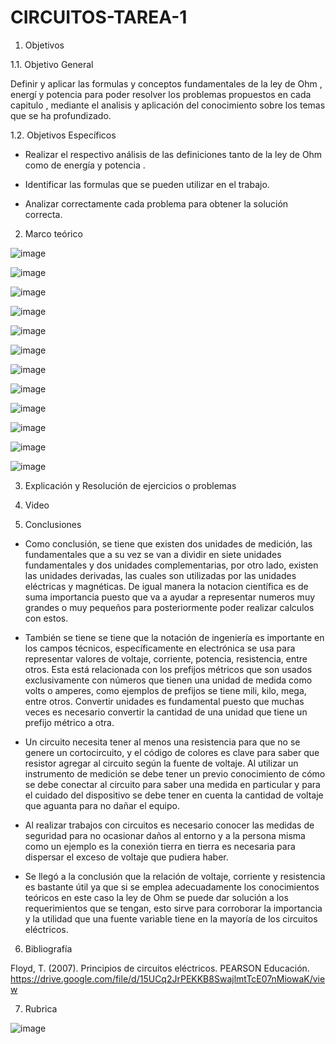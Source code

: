 # CIRCUITOS-TAREA-1

1. Objetivos

  1.1. Objetivo General 

Definir y  aplicar las formulas  y conceptos  fundamentales de la ley de Ohm , energí y potencia para poder resolver los problemas propuestos en cada capitulo , mediante el analisis y aplicación del conocimiento  sobre los temas que se ha profundizado. 

  1.2. Objetivos Específicos 

- Realizar el respectivo análisis de las definiciones tanto de la ley de Ohm como de energía y potencia .  

- Identificar las formulas que se pueden utilizar en el trabajo.  

- Analizar correctamente cada problema para obtener la solución correcta. 

2. Marco teórico

![image](https://user-images.githubusercontent.com/94011974/168502319-0e80e57f-d6e2-4aa6-9cef-f81610ce2a1e.png)

![image](https://user-images.githubusercontent.com/94011974/168502332-374d58d2-1878-42ff-b484-ae588cc19a48.png)

![image](https://user-images.githubusercontent.com/94011974/168502340-74e58510-58af-4beb-b8ff-f5de7dd8b40a.png)

![image](https://user-images.githubusercontent.com/94011974/168502347-a9081c71-b68f-4893-aad0-3c3fa8722835.png)

![image](https://user-images.githubusercontent.com/94011974/168502353-48764c4e-8325-4658-aac9-71ba45509e82.png)

![image](https://user-images.githubusercontent.com/94011974/168502360-909a9b69-a99f-43f2-9234-4a54eccf8c56.png)

![image](https://user-images.githubusercontent.com/94011974/168502367-61fc8fb4-9e31-4cd4-bab4-b3eaf3dc3263.png)

![image](https://user-images.githubusercontent.com/94011974/168502381-e1b58f6e-8e73-4dec-b705-52c55ad3d132.png)

![image](https://user-images.githubusercontent.com/94011974/168502395-dd72ede5-83bf-4e4d-b033-cd2e84b9fb4f.png)

![image](https://user-images.githubusercontent.com/94011974/168502403-bdc8a91e-8ac7-46ee-93c2-02422e394f67.png)

![image](https://user-images.githubusercontent.com/94011974/168502417-768b02f1-5560-466f-818e-da02e017ef5f.png)

![image](https://user-images.githubusercontent.com/94011974/168502422-baa658fb-fe70-49c3-973b-5ada4739ed48.png)

3. Explicación y  Resolución de  ejercicios o problemas

4. Video

5. Conclusiones 

- Como conclusión, se tiene que existen dos unidades de medición, las fundamentales que a su vez se van a dividir en siete unidades fundamentales y dos unidades complementarias, por otro lado, existen las unidades derivadas, las cuales son utilizadas por las unidades eléctricas y magnéticas. De igual manera la notacion científica es de suma importancia puesto que va a ayudar a representar numeros muy grandes o muy pequeños para posteriormente poder realizar calculos con estos.

- También se tiene se tiene que la notación de ingeniería es importante en los campos técnicos, específicamente en electrónica se usa para representar valores de voltaje, corriente, potencia, resistencia, entre otros. Esta está relacionada con los prefijos métricos que son usados exclusivamente con números que tienen una unidad de medida como volts o amperes, como ejemplos de prefijos se tiene mili, kilo, mega, entre otros. Convertir unidades es fundamental puesto que muchas veces es necesario convertir la cantidad de una unidad que tiene un prefijo métrico a otra.

- Un circuito necesita tener al menos una resistencia para que no se genere un cortocircuito, y el código de colores es clave para saber que resistor agregar al circuito según la fuente de voltaje.
Al utilizar un instrumento de medición se debe tener un previo conocimiento de cómo se debe conectar al circuito para saber una medida en particular y para el cuidado del dispositivo se debe tener en cuenta la cantidad de voltaje que aguanta para no dañar el equipo.

- Al realizar trabajos con circuitos es necesario conocer las medidas de seguridad para no ocasionar daños al entorno y a la persona misma como un ejemplo es la conexión tierra en tierra es necesaria para dispersar el exceso de voltaje que pudiera haber.

- Se llegó a la conclusión que la relación de voltaje, corriente y resistencia es bastante útil ya que si se emplea adecuadamente los conocimientos teóricos en este caso la ley de Ohm se puede dar solución a los requerimientos que se tengan, esto sirve para corroborar la importancia y la utilidad que una fuente variable tiene en la mayoría de los circuitos eléctricos.

6. Bibliografía

Floyd, T. (2007). Principios de circuitos eléctricos. PEARSON Educación. https://drive.google.com/file/d/15UCq2JrPEKKB8SwajlmtTcE07nMiowaK/view

7. Rubrica

![image](https://user-images.githubusercontent.com/94011974/168502638-68a88253-237f-494b-b87f-72ae3914cb18.png)


